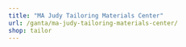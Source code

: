```yaml
---
title: "MA Judy Tailoring Materials Center"
url: /ganta/ma-judy-tailoring-materials-center/
shop: tailor
---
```

